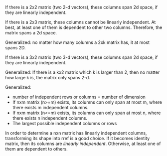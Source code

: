 If there is a 2x2 matrix (two 2-d vectors), these columns span 2d space, if they are linearly independent.

If there is a 2x3 matrix, these columns cannot be linearly independent. 
At best, at least one of them is dependent to other two columns.
Therefore, the matrix spans a 2d space.

Generalized: no matter how many columns a 2xk matrix has, it at most spans 2D.

If there is a 3x2 matrix (two 3-d vectors), these columns span 2d space, if they are linearly independent.

Generalized:
If there is a kx2 matrix which k is larger than 2, then no matter how large k is, the matrix only spans 2-d. 

Generalized:
- number of independent rows or columns = number of dimension
- If nxm matrix (n>=m) exists, its columns can only span at most m, where there exists m independent columns.
- If nxm matrix (n<=m) exists, its columns can only span at most n, where there exists n independent columns.
- The largest possible independent columns or rows 


In order to determine a nxn matrix has linearly independent columns, transforming its shape into rref is a good choice. If it becomes identity matrix, then its columns are *linearly independent*. Otherwise, at least one of them are dependent to others.



